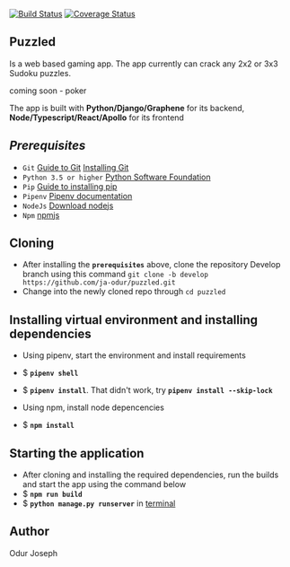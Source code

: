 [![Build Status](https://travis-ci.org/ja-odur/puzzled.svg?branch=develop)](https://travis-ci.org/ja-odur/puzzled)
[![Coverage Status](https://coveralls.io/repos/github/ja-odur/puzzled/badge.svg?branch=develop)](https://coveralls.io/github/ja-odur/puzzled?branch=develop&service=github)
## __Puzzled__ 
Is a web based gaming app. The app currently can crack any 2x2 or 3x3 Sudoku puzzles. 

coming soon - poker

The app is built with __Python/Django/Graphene__ for its backend, __Node/Typescript/React/Apollo__ for its frontend

## ___Prerequisites___

* `Git` [Guide to Git](https://git-scm.com/doc) [Installing Git](https://gist.github.com/derhuerst/1b15ff4652a867391f03)
* `Python 3.5 or higher` [Python Software Foundation](https://www.python.org/)
* `Pip` [Guide to installing pip](https://github.com/BurntSushi/nfldb/wiki/Python-&-pip-Windows-installation)
* `Pipenv` [Pipenv documentation](https://docs.pipenv.org/en/latest/)
* `NodeJs` [Download nodejs](https://nodejs.org/en/download/)
* `Npm` [npmjs](https://www.npmjs.com/get-npm)


## __Cloning__
* After installing the **`prerequisites`** above, clone the repository Develop branch
using this command `git clone -b develop https://github.com/ja-odur/puzzled.git`
* Change into the newly cloned repo through `cd puzzled`

## __Installing virtual environment and installing dependencies__
* Using pipenv, start the environment and install requirements
* $ **`pipenv shell`**
* $ **`pipenv install`**. That didn't work,  try **`pipenv install --skip-lock`** 

* Using npm, install node depencencies
* $ **`npm install`**


## __Starting the application__
* After cloning and installing the required dependencies, run the builds and start the app using the command
below
* $ **`npm run build`**
* $ **`python manage.py runserver`** in [terminal](https://www.taniarascia.com/how-to-use-the-command-line-for-apple-macos-and-linux/)

## __Author__

Odur Joseph
